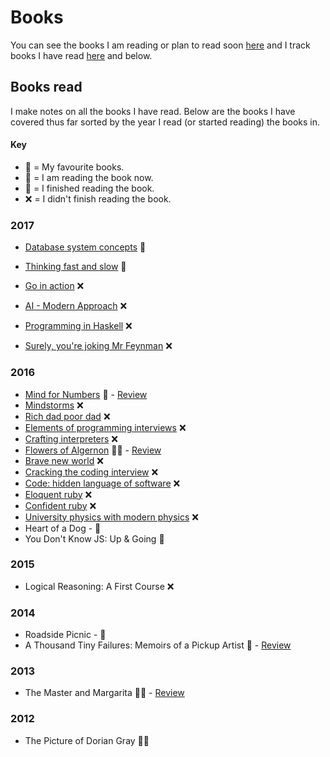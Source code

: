 # Books
You can see the books I am reading or plan to read soon [here](../working-on/reading-books.md) and I track books I have read [here](https://www.goodreads.com/review/list/15768482?shelf=read) and below.

## Books read
I make notes on all the books I have read. Below are the books I have covered thus far sorted by the year I read (or started reading) the books in.

#### Key
- 🌟 = My favourite books. 
- 📖 = I am reading the book now. 
- 📕 = I finished reading the book. 
- ❌ = I didn't finish reading the book. 

### 2017
 - [Database system concepts](../books/database-system-concepts.md) 📖

- [Thinking fast and slow](../books/thinking-fast-and-slow.md) 📖
- [Go in action](../books/go-in-action.md) ❌
- [AI - Modern Approach](../books/ai-modern-approach.md) ❌
- [Programming in Haskell](../books/programming-in-haskell.md) ❌
- [Surely, you're joking Mr Feynman](../books/surely-you-are-joking-mr-feynman.md) ❌

### 2016
- [Mind for Numbers](../books/mind-for-numbers.md) 📕 - [Review](https://www.goodreads.com/review/show/782624446) 
- [Mindstorms](../books/Mindstorms.md) ❌
- [Rich dad poor dad](../books/rich-dad-poor-dad.md) ❌
- [Elements of programming interviews](../books/elements-of-programming-interviews.md) ❌
- [Crafting interpreters](../books/crafting-interpreters.md) ❌
- [Flowers of Algernon](../books/flowers-for-algernon.md) 📕🌟 - [Review](https://www.goodreads.com/review/show/782624446) 
- [Brave new world](../books/brave-new-world.md) ❌
- [Cracking the coding interview](../books/cracking-the-coding-interview.md) ❌
- [Code: hidden language of software](../books/code-the-hidden-language.md) ❌
- [Eloquent ruby](../books/eloquent-ruby.md) ❌
- [Confident ruby](../books/confident-ruby.md) ❌
- [University physics with modern physics](../books/university-physics-with-modern-physics.md) ❌
- Heart of a Dog - 📕
- You Don't Know JS: Up & Going 📕

### 2015
- Logical Reasoning: A First Course ❌

### 2014
- Roadside Picnic - 📕
- A Thousand Tiny Failures: Memoirs of a Pickup Artist 📕 - [Review](https://www.goodreads.com/review/show/919954441)

### 2013
- The Master and Margarita 📕🌟 - [Review](https://www.goodreads.com/review/show/583056473)

### 2012
- The Picture of Dorian Gray 📕🌟